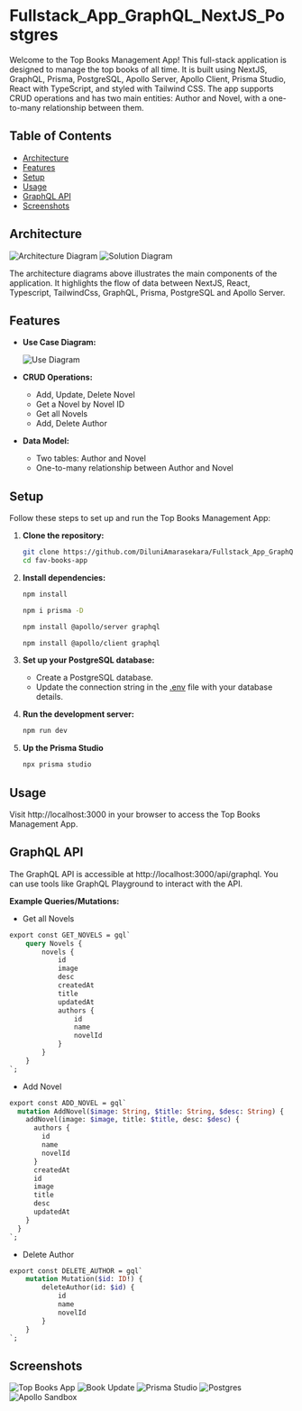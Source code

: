 # Fullstack_App_GraphQL_NextJS_Postgres

Welcome to the Top Books Management App! This full-stack application is designed to manage the top books of all time. It is built using NextJS, GraphQL, Prisma, PostgreSQL, Apollo Server, Apollo Client, Prisma Studio, React with TypeScript, and styled with Tailwind CSS. The app supports CRUD operations and has two main entities: Author and Novel, with a one-to-many relationship between them.

## Table of Contents
- [Architecture](#architecture)
- [Features](#features)
- [Setup](#setup)
- [Usage](#usage)
- [GraphQL API](#graphql-api)
- [Screenshots](#screenshots)

## Architecture

![Architecture Diagram](screenshots/solution.png)
![Solution Diagram](screenshots/flow.png)

The architecture diagrams above illustrates the main components of the application. It highlights the flow of data between NextJS, React, Typescript, TailwindCss, GraphQL, Prisma, PostgreSQL and Apollo Server.

## Features

- **Use Case Diagram:**

  ![Use Diagram](screenshots/usecase.png)

- **CRUD Operations:**
    - Add, Update, Delete Novel
    - Get a Novel by Novel ID
    - Get all Novels
    - Add, Delete Author

- **Data Model:**
    - Two tables: Author and Novel
    - One-to-many relationship between Author and Novel

## Setup

Follow these steps to set up and run the Top Books Management App:

1. **Clone the repository:**

   ```bash
   git clone https://github.com/DiluniAmarasekara/Fullstack_App_GraphQL_NextJS_Postgres.git
   cd fav-books-app

2. **Install dependencies:**
  
    ```bash
    npm install
    ```
    ```bash
    npm i prisma -D
    ```
    ```bash
    npm install @apollo/server graphql
    ```
    ```bash
    npm install @apollo/client graphql
    ```

3. **Set up your PostgreSQL database:**


   * Create a PostgreSQL database.
   * Update the connection string in the [.env](https://github.com/DiluniAmarasekara/Fullstack_App_GraphQL_NextJS_Postgres/blob/1c68b346867b223f03430afcbdfe5dd449d09176/fav-books-app/.env) file with your database details.

4. **Run the development server:**

    ```bash
    npm run dev
    ```

5. **Up the Prisma Studio**
    ```bash
    npx prisma studio 
    ```

## Usage
Visit http://localhost:3000 in your browser to access the Top Books Management App.

## GraphQL API
The GraphQL API is accessible at http://localhost:3000/api/graphql. You can use tools like GraphQL Playground to interact with the API.

**Example Queries/Mutations:**

* Get all Novels
```graphql
export const GET_NOVELS = gql`
	query Novels {
		novels {
			id
			image
			desc
			createdAt
			title
			updatedAt
			authors {
				id
				name
				novelId
			}
		}
	}
`;
```

* Add Novel
```graphql
export const ADD_NOVEL = gql`
  mutation AddNovel($image: String, $title: String, $desc: String) {
    addNovel(image: $image, title: $title, desc: $desc) {
      authors {
        id
        name
        novelId
      }
      createdAt
      id
      image
      title
      desc
      updatedAt
    }
  }
`;
```

* Delete Author
```graphql
export const DELETE_AUTHOR = gql`
	mutation Mutation($id: ID!) {
		deleteAuthor(id: $id) {
			id
			name
			novelId
		}
	}
`;
```

## Screenshots

![Top Books App](screenshots/app.png)
![Book Update](screenshots/read%20more.png)
![Prisma Studio](screenshots/prisma%20studio.png)
![Postgres](screenshots/Postgres.png)
![Apollo Sandbox](screenshots/apollo%20sandbox.png)
